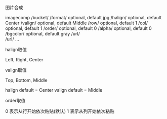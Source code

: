图片合成

imagecomp
/bucket/<string>
/format/<string> 	optional, default jpg
/halign/<string> 	optional, default Center
/valign/<string> 	optional, default Middle
/row/<int>			optional, default 1
/col/<int>			optional, default 1
/order/<int>		optional, default 0
/alpha/<int> 		optional, default 0
/bgcolor/<string>	optional, default gray
/url/<string>		
/url/<string>
...


halign取值

Left, Right, Center

valign取值 

Top, Bottom, Middle


halign default = Center
valign default = Middle


order取值

0 表示从行开始依次粘贴(默认)
1 表示从列开始依次粘贴